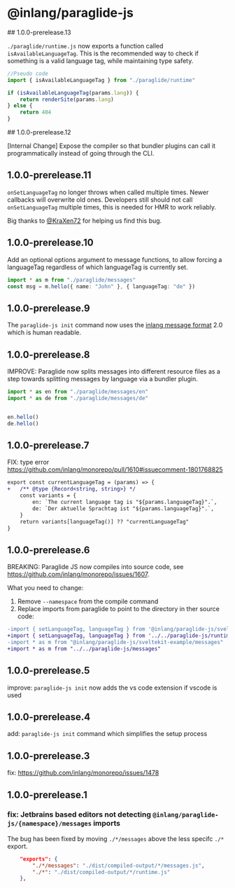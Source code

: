 # @inlang/paraglide-js

## 1.0.0-prerelease.13

`./paraglide/runtime.js` now exports a function called `isAvailableLanguageTag`. This is 
the recommended way to check if something is a valid language tag, while maintaining
type safety. 

```ts
//Pseudo code
import { isAvailableLanguageTag } from "./paraglide/runtime"

if (isAvailableLanguageTag(params.lang)) {
   	return renderSite(params.lang)
} else {
	return 404
}
``` 

## 1.0.0-prerelease.12

[Internal Change]
Expose the compiler so that bundler plugins can call it programmatically instead of going through the CLI.

## 1.0.0-prerelease.11

`onSetLanguageTag` no longer throws when called multiple times. Newer callbacks will overwrite old ones. 
Developers still should not call `onSetLanguageTag` multiple times, this is needed for HMR to work reliably.

Big thanks to [@KraXen72](https://github.com/KraXen72) for helping us find this bug.

## 1.0.0-prerelease.10

Add an optional options argument to message functions, to allow forcing a languageTag regardless of which languageTag is currently set.

```ts
import * as m from "./paraglide/messages"
const msg = m.hello({ name: "John" }, { languageTag: "de" })
```

##  1.0.0-prerelease.9

The `paraglide-js init` command now uses the [inlang message format](https://inlang.com/m/reootnfj) 2.0 which is human readable. 

##  1.0.0-prerelease.8

IMPROVE: Paraglide now splits messages into different resource files as a step towards splitting messages by language via a bundler plugin. 

```ts
import * as en from "./paraglide/messages/en"
import * as de from "./paraglide/messages/de"


en.hello()
de.hello()
```

##  1.0.0-prerelease.7

FIX: type error https://github.com/inlang/monorepo/pull/1610#issuecomment-1801768825

```diff
export const currentLanguageTag = (params) => {
+	/** @type {Record<string, string>} */
	const variants = {
		en: `The current language tag is "${params.languageTag}".`,
		de: `Der aktuelle Sprachtag ist "${params.languageTag}".`,
	}
	return variants[languageTag()] ?? "currentLanguageTag"
}
```

##  1.0.0-prerelease.6

BREAKING: Paraglide JS now compiles into source code, see https://github.com/inlang/monorepo/issues/1607. 

What you need to change: 

1. Remove `--namespace` from the compile command
2. Replace imports from paraglide to point to the directory in ther source code: 

```diff
-import { setLanguageTag, languageTag } from '@inlang/paraglide-js/sveltekit-example';
+import { setLanguageTag, languageTag } from '../../paraglide-js/runtime';
-import * as m from "@inlang/paraglide-js/sveltekit-example/messages"
+import * as m from "../../paraglide-js/messages"
```

##  1.0.0-prerelease.5

improve: `paraglide-js init` now adds the vs code extension if vscode is used

##  1.0.0-prerelease.4

add: `paraglide-js init` command which simplifies the setup process

## 	1.0.0-prerelease.3

fix: https://github.com/inlang/monorepo/issues/1478

## 	1.0.0-prerelease.1

### fix: Jetbrains based editors not detecting `@inlang/paraglide-js/{namespace}/messages` imports

The bug has been fixed by moving `./*/messages` above the less specifc `./*` export. 

```json
	"exports": {
		"./*/messages": "./dist/compiled-output/*/messages.js",
		"./*": "./dist/compiled-output/*/runtime.js"
	},
```
